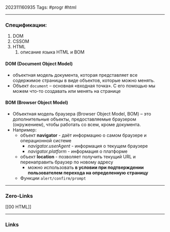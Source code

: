 202311160935
Tags: #progr #html 

---
### Спецификации: 
1. DOM
2. CSSOM
3. HTML
    1. описание языка HTML и BOM

#### DOM (Document Object Model)
- объектная модель документа, которая представляет все содержимое страницы в виде объектов, которые можно менять.
- Объект `document` – основная «входная точка». С его помощью мы можем что-то создавать или менять на странице

#### BOM (Browser Object Model)
- Объектная модель браузера (Browser Object Model, BOM) – это дополнительные объекты, предоставляемые браузером (окружением), чтобы работать со всем, кроме документа.
- Например:
    - объект **navigator** - даёт информацию о самом браузере и операционной системе
        - *navigator.userAgent* - информация о текущем браузере
        - *navigator.platform* - информация о платформе
    - объект **location** - позволяет получить текущий URL и перенаправить браузер по новому адресу
        - можно использовать **в условии при подтверждении пользователем перехода на определенную страницу**
    - Функции `alert/confirm/prompt`
 

---
### Zero-Links
[[00 HTML]]

---
### Links

